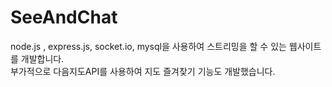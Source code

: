 # SeeAndChat

node.js , express.js, socket.io, mysql을 사용하여 스트리밍을 할 수 있는 웹사이트를 개발합니다.  
부가적으로 다음지도API를 사용하여 지도 즐겨찾기 기능도 개발했습니다.

